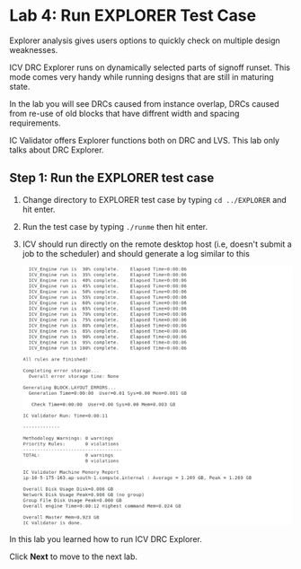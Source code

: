 # Lab 4: Run EXPLORER Test Case

Explorer analysis gives users options to quickly check on multiple design weaknesses.

ICV DRC Explorer runs on dynamically selected parts of signoff runset. This mode comes very handy while running designs that are still in maturing state. 

In the lab you will see DRCs caused from instance overlap, DRCs caused from re-use of old blocks that have diffrent width and spacing requirements.

IC Validator offers Explorer functions both on DRC and LVS. This lab only talks about DRC Explorer.


## Step 1: Run the EXPLORER test case
 
1. Change directory to EXPLORER test case by typing `cd ../EXPLORER` and hit enter.

1. Run the test case by typing `./runme` then hit enter.

1. ICV should run directly on the remote desktop host (i.e, doesn't submit a job to the scheduler) and should generate a log similar to this

    ![](../imgs/icv-explorer.png)

In this lab you learned how to run ICV DRC Explorer.

Click **Next** to move to the next lab.
